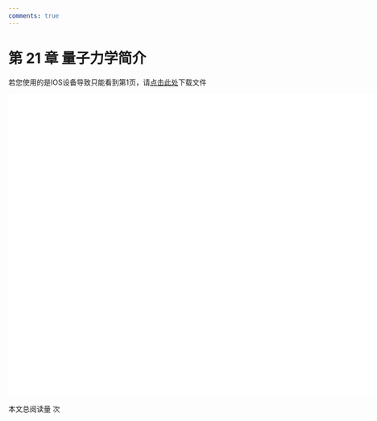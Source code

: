 ```yaml
---
comments: true
---
```


# 第 21 章 量子力学简介

<object data="大学物理 第 21 章.pdf" type="application/pdf" width="150%" height="800">
    <p>若您使用的是IOS设备导致只能看到第1页，请<a href="大学物理 第 21 章.pdf">点击此处</a>下载文件</p>
    <iframe src="大学物理 第 21 章.pdf#navpanes=0" width="500%" height="600" frameborder="0"></iframe>
    
</object>

<span id="busuanzi_container_page_pv">本文总阅读量 <span id="busuanzi_value_page_pv"></span> 次</span>